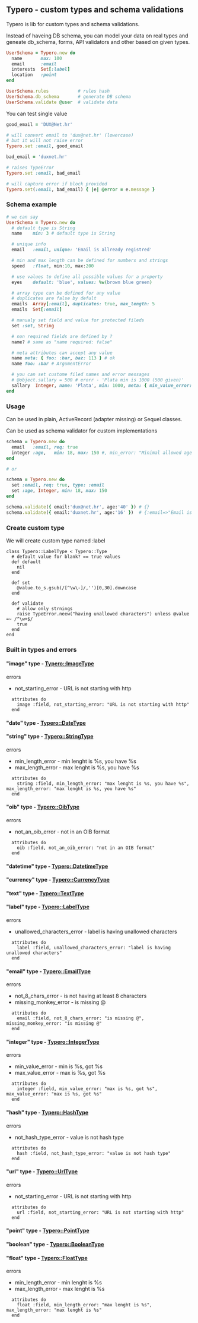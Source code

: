## Typero - custom types and schema validations

Typero is lib for custom types and schema validations.

Instead of haveing DB schema, you can model your data on real types and geneate db_schema, forms, API validators and other based on given types.

```ruby
UserSchema = Typero.new do
  name       max: 100
  email      :email
  interests  Set[:label]
  location   :point
end

UserSchema.rules           # rules hash
UserSchema.db_schema       # generate DB schema
UserSchema.validate @user  # validate data
```

You can test single value

```ruby
good_email = 'DUX@Net.hr'

# will convert email to 'dux@net.hr' (lowercase)
# but it will not raise error
Typero.set :email, good_email

bad_email = 'duxnet.hr'

# raises TypeError
Typero.set :email, bad_email

# will capture error if block provided
Typero.set(:email, bad_email) { |e| @error = e.message }
```

### Schema example

```ruby
# we can say
UserSchema = Typero.new do
  # default type is String
  name    min: 3 # default type is String

  # unique info
  email   :email, unique: 'Email is allready registred'

  # min and max length can be defined for numbers and strings
  speed   :float, min:10, max:200

  # use values to define all possible values for a property
  eyes    default: 'blue', values: %w(brown blue green)

  # array type can be defined for any value
  # duplicates are false by defult
  emails  Array[:email], duplicates: true, max_length: 5
  emails  Set[:email]

  # manualy set field and value for protected fileds
  set :set, String

  # non required fields are defined by ?
  name? # same as "name required: false"

  # meta attributes can accept any value
  name meta: { foo: :bar, baz: 113 } # ok
  name foo: :bar # ArgumentError

  # you can set custome filed names and error messages
  # @object.sallary = 500 # erorr - 'Plata min is 1000 (500 given)'
  sallary  Integer, name: 'Plata', min: 1000, meta: { min_value_error: 'min is %s (%s given)' }
end
```

### Usage

Can be used in plain, ActiveRecord (adapter missing) or Sequel classes.

Can be used as schema validator for custom implementations

```ruby
schema = Typero.new do
  email   :email, req: true
  integer :age,   min: 18, max: 150 #, min_error: "Minimal allowed age is 18 years."
end

# or

schema = Typero.new do
  set :email, req: true, type: :email
  set :age, Integer, min: 18, max: 150
end

schema.validate({ email:'dux@net.hr', age:'40' }) # {}
schema.validate({ email:'duxnet.hr', age:'16' })  # {:email=>"Email is missing @", :age=>"Age min is 18, got 16"}
```

### Create custom type

We will create custom type named :label

```
class Typero::LabelType < Typero::Type
  # default value for blank? == true values
  def default
    nil
  end

  def set
    @value.to_s.gsub(/[^\w\-]/,'')[0,30].downcase
  end

  def validate
    # allow only strnings
    raise TypeError.neew("having unallowed characters") unless @value =~ /^\w+$/
    true
  end
end
```

### Built in types and errors

#### "image" type - [Typero::ImageType](https://github.com/dux/typero/blob/master/lib/typero/type/image.rb)

errors
* not_starting_error - URL is not starting with http
```
  attributes do
    image :field, not_starting_error: "URL is not starting with http"
  end
```


#### "date" type - [Typero::DateType](https://github.com/dux/typero/blob/master/lib/typero/type/date.rb)



#### "string" type - [Typero::StringType](https://github.com/dux/typero/blob/master/lib/typero/type/string.rb)

errors
* min_length_error - min lenght is %s, you have %s
* max_length_error - max lenght is %s, you have %s
```
  attributes do
    string :field, min_length_error: "max lenght is %s, you have %s", max_length_error: "max lenght is %s, you have %s"
  end
```


#### "oib" type - [Typero::OibType](https://github.com/dux/typero/blob/master/lib/typero/type/oib.rb)

errors
* not_an_oib_error - not in an OIB format
```
  attributes do
    oib :field, not_an_oib_error: "not in an OIB format"
  end
```


#### "datetime" type - [Typero::DatetimeType](https://github.com/dux/typero/blob/master/lib/typero/type/datetime.rb)



#### "currency" type - [Typero::CurrencyType](https://github.com/dux/typero/blob/master/lib/typero/type/currency.rb)



#### "text" type - [Typero::TextType](https://github.com/dux/typero/blob/master/lib/typero/type/text.rb)



#### "label" type - [Typero::LabelType](https://github.com/dux/typero/blob/master/lib/typero/type/label.rb)

errors
* unallowed_characters_error - label is having unallowed characters
```
  attributes do
    label :field, unallowed_characters_error: "label is having unallowed characters"
  end
```


#### "email" type - [Typero::EmailType](https://github.com/dux/typero/blob/master/lib/typero/type/email.rb)

errors
* not_8_chars_error - is not having at least 8 characters
* missing_monkey_error - is missing @
```
  attributes do
    email :field, not_8_chars_error: "is missing @", missing_monkey_error: "is missing @"
  end
```


#### "integer" type - [Typero::IntegerType](https://github.com/dux/typero/blob/master/lib/typero/type/integer.rb)

errors
* min_value_error - min is %s, got %s
* max_value_error - max is %s, got %s
```
  attributes do
    integer :field, min_value_error: "max is %s, got %s", max_value_error: "max is %s, got %s"
  end
```


#### "hash" type - [Typero::HashType](https://github.com/dux/typero/blob/master/lib/typero/type/hash.rb)

errors
* not_hash_type_error - value is not hash type
```
  attributes do
    hash :field, not_hash_type_error: "value is not hash type"
  end
```


#### "url" type - [Typero::UrlType](https://github.com/dux/typero/blob/master/lib/typero/type/url.rb)

errors
* not_starting_error - URL is not starting with http
```
  attributes do
    url :field, not_starting_error: "URL is not starting with http"
  end
```


#### "point" type - [Typero::PointType](https://github.com/dux/typero/blob/master/lib/typero/type/point.rb)



#### "boolean" type - [Typero::BooleanType](https://github.com/dux/typero/blob/master/lib/typero/type/boolean.rb)



#### "float" type - [Typero::FloatType](https://github.com/dux/typero/blob/master/lib/typero/type/float.rb)

errors
* min_length_error - min lenght is %s
* max_length_error - max lenght is %s
```
  attributes do
    float :field, min_length_error: "max lenght is %s", max_length_error: "max lenght is %s"
  end
```

